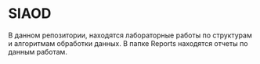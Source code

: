# SIAOD
В данном репозитории, находятся лабораторные работы по структурам и алгоритмам обработки данных. В папке Reports находятся отчеты по данным работам.
